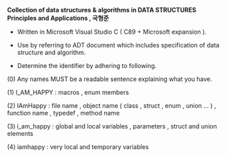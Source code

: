 **Collection of data structures & algorithms in DATA STRUCTURES Principles and Applications , 국형준** 

- Written in Microsoft Visual Studio C ( C89 + Microsoft expansion ).

- Use by referring to ADT document which includes specification of data structure and algorithm.

- Determine the identifier by adhering to following.

(0) Any names MUST be a readable sentence explaining what you have.

(1) I_AM_HAPPY : macros , enum members

(2) IAmHappy : file name , object name ( class , struct , enum , union ... ) , function name , typedef , method name

(3) i_am_happy : global and local variables , parameters , struct and union elements

(4) iamhappy : very local and temporary variables

